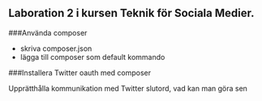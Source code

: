 Laboration 2 i kursen Teknik för Sociala Medier.
--------

###Använda composer
*   skriva composer.json 
*   lägga till composer som default kommando

###Installera Twitter oauth med composer

Upprätthålla kommunikation med Twitter
slutord, vad kan man göra sen 